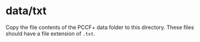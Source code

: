 # data/txt
Copy the file contents of the PCCF+ data folder to this directory. These files should have a file extension of `.txt`.